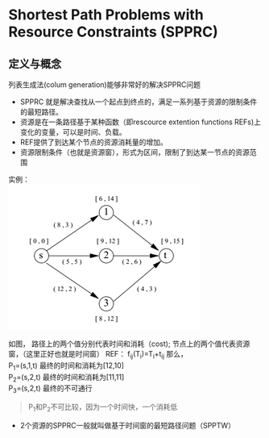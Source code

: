 # Shortest Path Problems with Resource Constraints (SPPRC)

## 定义与概念

列表生成法(colum generation)能够非常好的解决SPPRC问题

* SPPRC 就是解决查找从一个起点到终点的，满足一系列基于资源的限制条件的最短路径。 
* 资源是在一条路径基于某种函数（即rescource extention functions REFs)上变化的变量，可以是时间、负载。
* REF提供了到达某个节点的资源消耗量的增加。
* 资源限制条件（也就是资源窗），形式为区间，限制了到达某一节点的资源范围

实例：  
![image](https://github.com/YujieLu/pathplaning/blob/master/literature/Figures/fig1.png)

如图，
路径上的两个值分别代表时间和消耗（cost);
节点上的两个值代表资源窗，（这里正好也就是时间窗）
REF： f<sub>ij</sub>(T<sub>i</sub>)=T<sub>i</sub>+t<sub>ij</sub>
那么，  
P<sub>1</sub>=(s,1,t) 最终的时间和消耗为[12,10]  
P<sub>2</sub>=(s,2,t) 最终的时间和消耗为[11,11]  
P<sub>3</sub>=(s,2,t) 最终的不可通行  

> P<sub>1</sub>和P<sub>2</sub>不可比较，因为一个时间快，一个消耗低

* 2个资源的SPPRC一般就叫做基于时间窗的最短路径问题（SPPTW）